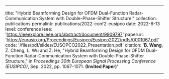 ---

title: "Hybrid Beamforming Design for OFDM Dual-Function Radar-Communication System with Double-Phase-Shifter Structure."
collection: publications
permalink: publications/2022-conf2-eusipco
date: 2022-8-13
level: conference
ieee: 'https://ieeexplore.ieee.org/abstract/document/9909797'
paperurl: 'https://eurasip.org/Proceedings/Eusipco/Eusipco2022/pdfs/0001067.pdf'
code: '/files/pdf/slides/EUSOPCO2022_Presentation.pdf'
citation: '<b>B. Wang</b>, Z. Cheng, L. Wu and Z. He, "Hybrid Beamforming Design for OFDM Dual-Function Radar-Communication System with Double-Phase-Shifter Structure," in <i>Proceedings 30th European Signal Processing Conference (EUSIPCO)</i>, Sep. 2022, pp. 1067-1071. <b>(Invited Paper)</b>'

---